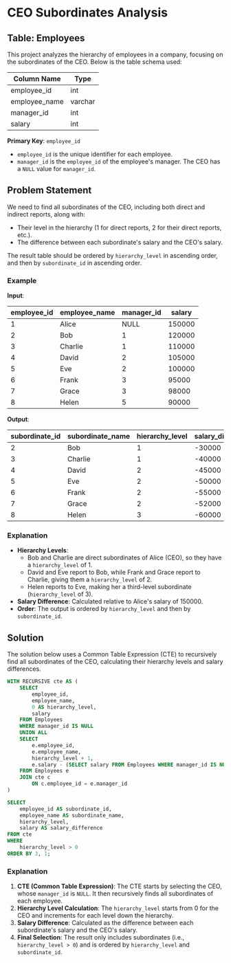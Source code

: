 # CEO Subordinates Analysis

## Table: Employees

This project analyzes the hierarchy of employees in a company, focusing on the subordinates of the CEO. Below is the table schema used:

| Column Name   | Type    |
|---------------|---------|
| employee_id   | int     |
| employee_name | varchar |
| manager_id    | int     |
| salary        | int     |

**Primary Key**: `employee_id`

- `employee_id` is the unique identifier for each employee.
- `manager_id` is the `employee_id` of the employee's manager. The CEO has a `NULL` value for `manager_id`.

## Problem Statement

We need to find all subordinates of the CEO, including both direct and indirect reports, along with:

- Their level in the hierarchy (1 for direct reports, 2 for their direct reports, etc.).
- The difference between each subordinate's salary and the CEO's salary.

The result table should be ordered by `hierarchy_level` in ascending order, and then by `subordinate_id` in ascending order.

### Example

**Input**:

| employee_id | employee_name | manager_id | salary  |
|-------------|---------------|------------|---------|
| 1           | Alice         | NULL       | 150000  |
| 2           | Bob           | 1          | 120000  |
| 3           | Charlie       | 1          | 110000  |
| 4           | David         | 2          | 105000  |
| 5           | Eve           | 2          | 100000  |
| 6           | Frank         | 3          | 95000   |
| 7           | Grace         | 3          | 98000   |
| 8           | Helen         | 5          | 90000   |

**Output**:

| subordinate_id | subordinate_name | hierarchy_level | salary_difference |
|----------------|------------------|-----------------|-------------------|
| 2              | Bob              | 1               | -30000            |
| 3              | Charlie          | 1               | -40000            |
| 4              | David            | 2               | -45000            |
| 5              | Eve              | 2               | -50000            |
| 6              | Frank            | 2               | -55000            |
| 7              | Grace            | 2               | -52000            |
| 8              | Helen            | 3               | -60000            |

### Explanation
- **Hierarchy Levels**:
  - Bob and Charlie are direct subordinates of Alice (CEO), so they have a `hierarchy_level` of 1.
  - David and Eve report to Bob, while Frank and Grace report to Charlie, giving them a `hierarchy_level` of 2.
  - Helen reports to Eve, making her a third-level subordinate (`hierarchy_level` of 3).
- **Salary Difference**: Calculated relative to Alice's salary of 150000.
- **Order**: The output is ordered by `hierarchy_level` and then by `subordinate_id`.

## Solution

The solution below uses a Common Table Expression (CTE) to recursively find all subordinates of the CEO, calculating their hierarchy levels and salary differences.

```sql
WITH RECURSIVE cte AS (
    SELECT
        employee_id,
        employee_name,
        0 AS hierarchy_level,
        salary
    FROM Employees
    WHERE manager_id IS NULL
    UNION ALL
    SELECT
        e.employee_id,
        e.employee_name,
        hierarchy_level + 1,
        e.salary - (SELECT salary FROM Employees WHERE manager_id IS NULL)
    FROM Employees e
    JOIN cte c
        ON c.employee_id = e.manager_id
)

SELECT
    employee_id AS subordinate_id,
    employee_name AS subordinate_name,
    hierarchy_level,
    salary AS salary_difference
FROM cte
WHERE 
    hierarchy_level > 0
ORDER BY 3, 1;
```

### Explanation
1. **CTE (Common Table Expression)**: The CTE starts by selecting the CEO, whose `manager_id` is `NULL`. It then recursively finds all subordinates of each employee.
2. **Hierarchy Level Calculation**: The `hierarchy_level` starts from 0 for the CEO and increments for each level down the hierarchy.
3. **Salary Difference**: Calculated as the difference between each subordinate's salary and the CEO's salary.
4. **Final Selection**: The result only includes subordinates (i.e., `hierarchy_level > 0`) and is ordered by `hierarchy_level` and `subordinate_id`.
